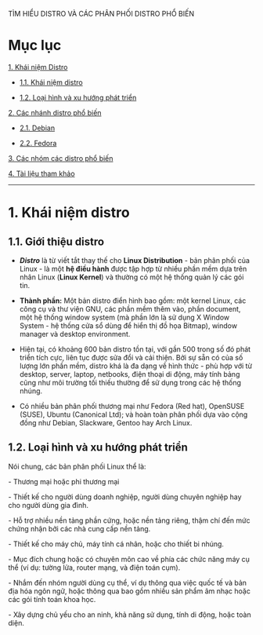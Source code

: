  TÌM HIỂU DISTRO VÀ CÁC PHÂN PHỐI DISTRO PHỔ BIẾN

# Mục lục

[1. Khái niệm Distro](#1)

- [1.1. Khái niệm distro ](#1.1)

- [1.2. Loại hình và xu hướng phát triển](#1.2)

[2. Các nhánh distro phổ biến](#2)

- [2.1. Debian](#2.1)

- [2.2. Fedora](#2.2)

[3. Các nhóm các distro phổ biến ](#3)

[4. Tài liệu tham khảo](#4)

---

<a name="1"></a>
# 1. Khái niệm distro

<a name="1.1"></a>
## 1.1. Giới thiệu distro  

- ***Distro*** là từ viết tắt thay thế cho **Linux Distribution** - bản phân phối của Linux - là một **hệ điều hành**
được tập hợp từ nhiều phần mềm dựa trên nhân Linux (**Linux Kernel**) và thường có một hệ thống quản lý các gói tin.

- **Thành phần:** Một bản distro điển hình bao gồm: một kernel Linux, các công cụ và thư viện GNU,
các phần mềm thêm vào, phần document, một hệ thống window system (mà phần lớn là sử dụng X 
Window System - hệ thống cửa sổ dùng để hiển thị đồ họa Bitmap), window manager và desktop environment.

- Hiện tại, có khoảng 600 bản distro tồn tại, với gần 500 trong số đó phát triển tích cực, liên tục được
sửa đổi và cải thiện. Bởi sự sẵn có của số lượng lớn phần mềm, distro khá là đa dạng về hình thức - 
phù hợp với từ desktop, server, laptop, netbooks, điện thoại di động, máy tính bảng cũng như môi trường tối
thiếu thường để sử dụng trong các hệ thống nhúng. 

 - Có nhiều bản phân phối thương mại như Fedora (Red hat), OpenSUSE (SUSE), Ubuntu (Canonical Ltd); và hoàn
 toàn phân phối dựa vào cộng đồng như Debian, Slackware, Gentoo hay Arch Linux.  

<a name="1.2"></a>
## 1.2. Loại hình và xu hướng phát triển

Nói chung, các bản phân phối Linux thể là:

\- Thương mại hoặc phi thương mại

\- Thiết kế cho người dùng doanh nghiệp, người dùng chuyên nghiệp hay cho người dùng gia đình.

\- Hỗ trợ nhiều nền tảng phần cứng, hoặc nền tảng riêng, thậm chí đến mức chứng nhận bởi các nhà cung cấp nền tảng.

\- Thiết kế cho máy chủ, máy tính cá nhân, hoặc cho thiết bi nhúng.

\- Mục đích chung hoặc có chuyên môn cao về phía các chức năng máy cụ thể (ví dụ: tường lửa, router mạng, và điện toán cụm).

\- Nhắm đến nhóm người dùng cụ thể, ví dụ thông qua việc quốc tế và bản địa hóa ngôn ngữ, hoặc thông qua bao gồm nhiều sản phẩm âm nhạc hoặc các gói tính toán khoa học.

\- Xây dựng chủ yếu cho an ninh, khả năng sử dụng, tính di động, hoặc toàn diện.

<a name="2"></a>